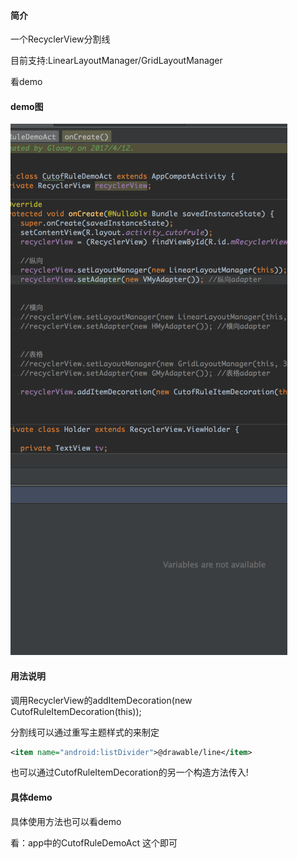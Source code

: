 #### 简介

一个RecyclerView分割线

目前支持:LinearLayoutManager/GridLayoutManager

看demo

#### demo图

![](demo.gif)

#### 用法说明

调用RecyclerView的addItemDecoration(new CutofRuleItemDecoration(this));

分割线可以通过重写主题样式的来制定

```xml
<item name="android:listDivider">@drawable/line</item>
```

也可以通过CutofRuleItemDecoration的另一个构造方法传入!



#### 具体demo

具体使用方法也可以看demo

看：app中的CutofRuleDemoAct 这个即可